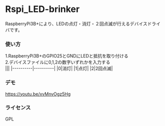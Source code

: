 # Rspi_LED-brinker
RaspberryPi3B+により、LEDの点灯・消灯・２回点滅が行えるデバイスドライバです。

### 使い方
1.RaspberryPi3B+のGPIO25とGNDにLEDと抵抗を取り付ける<br>
2.デバイスファイルに0,1,2の数字いずれかを入力する<br>
|||
|----------|----------|
|0|消灯|
|1|点灯|
|2|2回点滅|

### デモ
https://youtu.be/xvMnvOgz5Hg

### ライセンス
GPL
